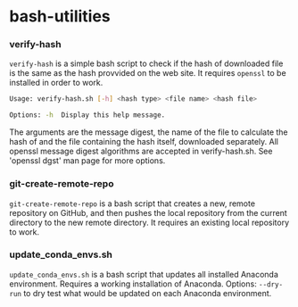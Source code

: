 # bash-utilities

### verify-hash

`verify-hash` is a simple bash script to check if the hash of downloaded file is the same as the hash provvided on the web site. It requires `openssl` to be installed in order to work.

```bash
Usage: verify-hash.sh [-h] <hash type> <file name> <hash file>

Options: -h  Display this help message.
```

The arguments are the message digest, the name of the file to calculate the hash of and the file containing the hash itself, downloaded separately. All openssl message digest algorithms are accepted in verify-hash.sh. See 'openssl dgst' man page for more options.

### git-create-remote-repo

`git-create-remote-repo` is a bash script that creates a new, remote repository on GitHub, and then pushes the local repository from the current directory to the new remote directory. It requires an existing local repository to work.

### update_conda_envs.sh

`update_conda_envs.sh` is a bash script that updates all installed Anaconda environment. Requires a working installation of Anaconda. Options: `--dry-run` to dry test what would be updated on each Anaconda environment.
